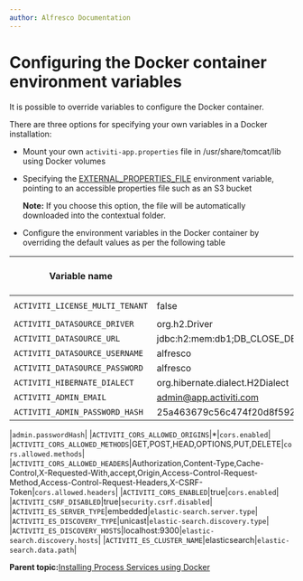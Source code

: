 ```yaml
---
author: Alfresco Documentation
---
```


# Configuring the Docker container environment variables

It is possible to override variables to configure the Docker container.

There are three options for specifying your own variables in a Docker installation:

-   Mount your own `activiti-app.properties` file in /usr/share/tomcat/lib using Docker volumes
-   Specifying the [EXTERNAL\_PROPERTIES\_FILE](https://github.com/Alfresco/aps-docker-library#importing-your-own-configuration) environment variable, pointing to an accessible properties file such as an S3 bucket

    **Note:** If you choose this option, the file will be automatically downloaded into the contextual folder.

-   Configure the environment variables in the Docker container by overriding the default values as per the following table

|Variable name|Default|Corresponding value in activiti-app.properties|
|-------------|-------|----------------------------------------------|
|`ACTIVITI_LICENSE_MULTI_TENANT`|false|`license.multi-tenant`|
|`ACTIVITI_DATASOURCE_DRIVER`|org.h2.Driver|`datasource.driver`|
|`ACTIVITI_DATASOURCE_URL`|jdbc:h2:mem:db1;DB\_CLOSE\_DELAY=1000|`datasource.url`|
|`ACTIVITI_DATASOURCE_USERNAME`|alfresco|`datasource.username`|
|`ACTIVITI_DATASOURCE_PASSWORD`|alfresco|`datasource.password`|
|`ACTIVITI_HIBERNATE_DIALECT`|org.hibernate.dialect.H2Dialect|`hibernate.dialect`|
|`ACTIVITI_ADMIN_EMAIL`|admin@app.activiti.com|`admin.email`|
|`ACTIVITI_ADMIN_PASSWORD_HASH`|25a463679c56c474f20d8f592e899ef4cb3f79177c19e3782ed827b5c0135c466256f1e7b60e576e

|`admin.passwordHash`|
|`ACTIVITI_CORS_ALLOWED_ORIGINS`|\*|`cors.enabled`|
|`ACTIVITI_CORS_ALLOWED_METHODS`|GET,POST,HEAD,OPTIONS,PUT,DELETE|`cors.allowed.methods`|
|`ACTIVITI_CORS_ALLOWED_HEADERS`|Authorization,Content-Type,Cache-Control,X-Requested-With,accept,Origin,Access-Control-Request-Method,Access-Control-Request-Headers,X-CSRF-Token|`cors.allowed.headers`|
|`ACTIVITI_CORS_ENABLED`|true|`cors.enabled`|
|`ACTIVITI_CSRF_DISABLED`|true|`security.csrf.disabled`|
|`ACTIVITI_ES_SERVER_TYPE`|embedded|`elastic-search.server.type`|
|`ACTIVITI_ES_DISCOVERY_TYPE`|unicast|`elastic-search.discovery.type`|
|`ACTIVITI_ES_DISCOVERY_HOSTS`|localhost:9300|`elastic-search.discovery.hosts`|
|`ACTIVITI_ES_CLUSTER_NAME`|elasticsearch|`elastic-search.data.path`|

**Parent topic:**[Installing Process Services using Docker](../concepts/ps_installing_docker.md)

